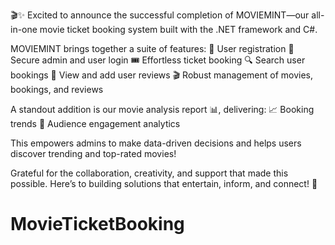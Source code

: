 🎬✨ Excited to announce the successful completion of MOVIEMINT—our all-in-one movie ticket booking system built with the .NET framework and C#.

MOVIEMINT brings together a suite of features:
👤 User registration
🔐 Secure admin and user login
🎟️ Effortless ticket booking
🔍 Search user bookings
🌟 View and add user reviews
🎬 Robust management of movies, bookings, and reviews

A standout addition is our movie analysis report 📊, delivering:
📈 Booking trends
👥 Audience engagement analytics

This empowers admins to make data-driven decisions and helps users discover trending and top-rated movies! 

Grateful for the collaboration, creativity, and support that made this possible. Here’s to building solutions that entertain, inform, and connect! 🙌


# MovieTicketBooking
